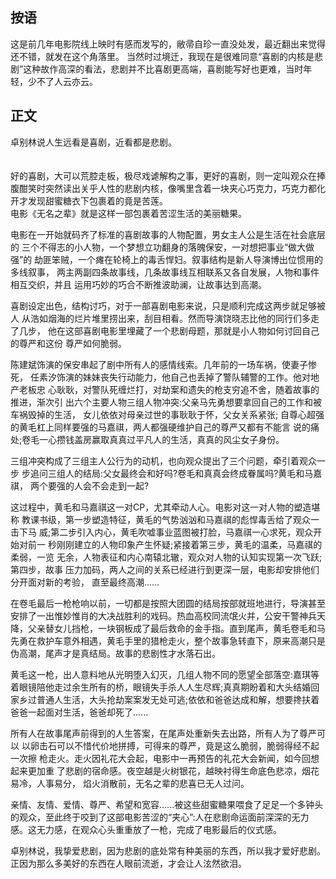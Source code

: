 ## 按语

这是前几年电影院线上映时有感而发写的，敝帚自珍一直没处发，最近翻出来觉得还不错，就发在这个角落里。
当然时过境迁，我现在是很难同意“喜剧的内核是悲剧”这种故作高深的看法，悲剧并不比喜剧更高端，喜剧能写好也更难，当时年轻，少不了人云亦云。

## 正文

卓别林说人生远看是喜剧，近看都是悲剧。</br>
</br></br>
好的喜剧，大可以荒腔走板，极尽戏谑解构之事，更好的喜剧，则一定叫观众在捧腹酣笑时突然读出关乎人性的悲剧内核，像嘴里含着一块夹心巧克力，巧克力都化开才发现甜蜜糖衣下包裹着的竟是苦莲。</br>
电影《无名之辈》就是这样一部包裹着苦涩生活的美丽糖果。

电影在一开始就码齐了标准的喜剧故事的人物配置，男女主人公是生活在社会底层的 三个不得志的小人物，一个梦想立功翻身的落魄保安，一对想把事业“做大做强”的 劫匪笨贼，一个瘫在轮椅上的毒舌悍妇。叙事结构是新人导演博出位惯用的多线叙事， 两主两副四条故事线，几条故事线互相联系又各自发展，人物和事件相互交织，并且 运用巧妙的巧合不断推波助澜，让故事达到高潮。

喜剧设定出色，结构讨巧，对于一部喜剧电影来说，只是顺利完成这两步就足够被人 从浩如烟海的烂片堆里捞出来，刮目相看。然而导演饶晓志比他的同行们多走了几步， 他在这部喜剧电影里埋藏了一个悲剧母题，那就是小人物如何讨回自己的尊严和这份 尊严如何脆弱。

陈建斌饰演的保安串起了剧中所有人的感情线索。几年前的一场车祸，使妻子惨死， 任素汐饰演的妹妹丧失行动能力，他自己也丢掉了警队辅警的工作。他对地产老板忠 心耿耿，对警队死缠烂打，对劫案和遗失的枪支穷追不舍，随着故事的推进，渐次引 出六个主要人物三组人物冲突:父亲马先勇想要拿回自己的工作和被车祸毁掉的生活， 女儿依依对母亲过世的事耿耿于怀，父女关系紧张; 自尊心超强的黄毛杠上同样要强的马嘉祺，两人都强硬维护自己的尊严又都有不能言 说的痛处;卷毛一心攒钱盖房赢取真真过平凡人的生活，真真的风尘女子身份。

三组冲突构成了三组主人公行为的动机，也向观众提出了三个问题，牵引着观众一步 步追问三组人的结局:父女最终会和好吗?卷毛和真真会终成眷属吗?黄毛和马嘉祺， 两个要强的人会不会走到一起?

这过程中，黄毛和马嘉祺这一对CP，尤其牵动人心。电影对这一对人物的塑造堪称 教课书级，第一步塑造特征，黄毛的气势汹汹和马嘉祺的彪悍毒舌给了观众一击下马 威;第二步引入内心，黄毛吹嘘事业蓝图被打脸，马嘉祺一心求死，观众开始对前一 秒刚刚建立的人物印象产生怀疑;紧接着第三步，黄毛的温柔，马嘉祺的柔弱，一览 无余，人物表征和内心南辕北辙，观众对人物的认知实现第一次飞跃;第四步，故事 压力加码，两人之间的关系已经进行到更深一层，电影却安排他们分开面对新的考验， 直至最终高潮......

在卷毛最后一枪枪响以前，一切都是按照大团圆的结局按部就班地进行，导演甚至安排了一出惟妙惟肖的大决战胜利的戏码。热血高校同流氓火并，公安干警神兵天降，父亲替女儿挡枪，一块钢板成了最后救命的金手指。直到尾声，黄毛卷毛和马先勇在救护车意外相遇，黄毛手里的猎枪走火，整个故事急转直下，原来高潮只是伪高潮，尾声才是真结局。故事的悲剧性才水落石出。

黄毛这一枪，出人意料地从光明堕入幻灭，几组人物不同的愿望全部落空:嘉琪等着眼镜陪他走过余生所有的桥，眼镜失手杀人人生尽辉;真真期盼着和大头结婚回家乡过普通人生活，大头抢劫案案发无处可逃;依依和爸爸达成和解，想要搀扶着爸爸一起面对生活，爸爸却死了......

所有人在故事尾声前得到的人生答案，在尾声处重新失去出路，所有人为了尊严可以 以卵击石可以不惜代价地拼搏，可得来的尊严，竟是这么脆弱，脆弱得经不起一次擦 枪走火。走火因礼花大会起，电影中一再预告的礼花大会新闻，如今回想起来更加重 了悲剧的宿命感。夜空越是火树银花，越映衬得生命底色悲凉，烟花易冷，人事易分， 焰火消散前，无名之辈的悲喜已无人过问。

亲情、友情、爱情、尊严、希望和宽容......被这些甜蜜糖果喂食了足足一个多钟头的观众，至此终于咬到了这部电影苦涩的“夹心”:人在悲剧命运面前深深的无力感。这无力感，在观众心头重重放了一枪，完成了电影最后的仪式感。

卓别林说，我挚爱悲剧，因为悲剧的底处常有种美丽的东西，所以我才爱好悲剧。正因为那么多美好的东西在人眼前流逝，才会让人泫然欲泪。